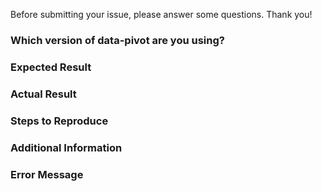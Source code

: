 Before submitting your issue, please answer some questions. Thank you!

### Which version of data-pivot are you using?

### Expected Result

### Actual Result

### Steps to Reproduce

### Additional Information

### Error Message
